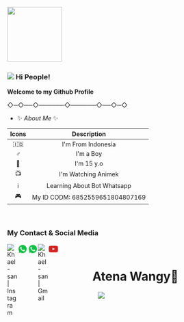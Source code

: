 </p>
<img src="https://i.ibb.co/mF5TZqH/VID-20210918-WA0051.gif" width="128" height="128"</p>

### <img src="https://github.com/TheDudeThatCode/TheDudeThatCode/blob/master/Assets/Hi.gif" width="29px"> **Hi People!**

**Welcome to my Github Profile**

◇─◇──◇──────◇──────◇──◇─◇

 - ✨ _About Me_ ✨

| Icons  |                     Description           |
| :-----------: | :--------------------------------: |
|       🇮🇩        |   I'm From Indonesia                     |
|       ♂️        |   I'm a Boy                     |
|       👔        |   I'm 15 y.o                      |
|       📺        |   I'm Watching Animek                |
|       ℹ️        |   Learning About Bot Whatsapp                |
|       🎮        |   My ID CODM: 6852559651804807169                |
ㅤ
### My Contact & Social Media
 <a href="https://www.instagram.com/khaelll._/">
    <img align="left" alt="Khael-san | Instagram" width="24px" src="https://github.com/TheDudeThatCode/TheDudeThatCode/blob/master/Assets/Instagram.svg" />
  </a> &nbsp;&nbsp; <a href="wa.me/6282248192917">
    <img align="left" alt="Khael-san | WhatsApp" width="24px" src="https://github.com/appicons/Whatsapp/blob/master/icons/whatsapp_194x194.png" />
  </a> &nbsp;&nbsp; <a href="wa.me/maintance">
    <img align="left" alt="Khael-san | Bot WhatsApp" width="24px" src="https://github.com/appicons/Whatsapp/blob/master/icons/whatsapp_194x194.png" />
  </a> &nbsp;&nbsp; <a href="khaelllll02@gmail.com/">
    <img align="left" alt="Khael-san | Gmail" width="24px" src="https://github.com/TheDudeThatCode/TheDudeThatCode/blob/master/Assets/Gmail.svg" />
  </a> &nbsp;&nbsp; <a href="https://m.youtube.com/channel/UCQhYiz83Y2ZjK3K3rtdOmtw/">
    <img align="left" alt="KhaelSan | Youtube" width="24px" src="https://github.com/burgyl/youtube-icon-link/blob/main/icon_128.png" />
  </a> &nbsp;&nbsp;
  ㅤ
ㅤ
	
	
	
<h1 align="center">Atena Wangy🥵</h1>
<p align="center">
	<img src="https://i.ibb.co/x7BV2js/20210918-211433.png" width="35%" style="margin-left: auto;margin-right: auto;display: block;">
</p>